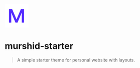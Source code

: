 <img src="https://raw.githubusercontent.com/murshidazher/murshid/master/themes/murshid-starter/static/img/favicon-lg.png" width="75px">

# murshid-starter

> A simple starter theme for personal website with layouts.
